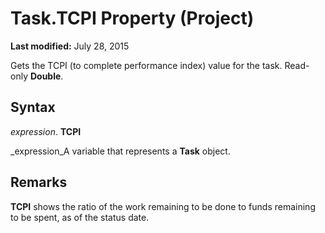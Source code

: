 
# Task.TCPI Property (Project)

 **Last modified:** July 28, 2015

Gets the TCPI (to complete performance index) value for the task. Read-only  **Double**.

## Syntax

 _expression_. **TCPI**

 _expression_A variable that represents a  **Task** object.


## Remarks

 **TCPI** shows the ratio of the work remaining to be done to funds remaining to be spent, as of the status date.

